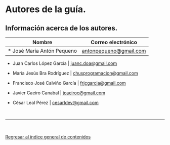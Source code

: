 # Autores de la guía.

## Información acerca de los autores.

|     Nombre                  |      Correo electrónico     |
|:---------------------------:|:---------------------------:|
* José María Antón Pequeno      | antonpequeno@gmail.com

* Juan Carlos López García      | juanc.doa@gmail.com

* María Jesús Bra Rodríguez     | chusprogramacion@gmail.com

* Francisco José Calviño García | frjcgarcia@gmail.com

* Javier Caeiro Canabal         | jcaeiroc@gmail.com

* César Leal Pérez              | cesarldev@gmail.com

<br>

---

<br>

[Regresar al índice general de contenidos](../README.md)

